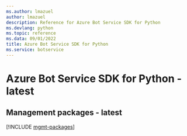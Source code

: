 ```yaml
---
ms.author: lmazuel
author: lmazuel
description: Reference for Azure Bot Service SDK for Python
ms.devlang: python
ms.topic: reference
ms.data: 09/01/2022
title: Azure Bot Service SDK for Python
ms.service: botservice
---
```

# Azure Bot Service SDK for Python - latest

## Management packages - latest
[!INCLUDE [mgmt-packages](bot-service-mgmt-index.md)]
